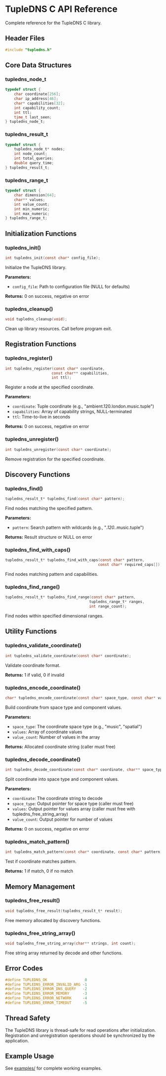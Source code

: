 # TupleDNS C API Reference

Complete reference for the TupleDNS C library.

## Header Files

```c
#include "tupledns.h"
```

## Core Data Structures

### tupledns_node_t
```c
typedef struct {
    char coordinate[256];
    char ip_address[46];
    char* capabilities[32];
    int capability_count;
    int ttl;
    time_t last_seen;
} tupledns_node_t;
```

### tupledns_result_t
```c
typedef struct {
    tupledns_node_t* nodes;
    int node_count;
    int total_queries;
    double query_time;
} tupledns_result_t;
```

### tupledns_range_t
```c
typedef struct {
    char dimension[64];
    char** values;
    int value_count;
    int min_numeric;
    int max_numeric;
} tupledns_range_t;
```

## Initialization Functions

### tupledns_init()
```c
int tupledns_init(const char* config_file);
```
Initialize the TupleDNS library.

**Parameters:**
- `config_file`: Path to configuration file (NULL for defaults)

**Returns:** 0 on success, negative on error

### tupledns_cleanup()
```c
void tupledns_cleanup(void);
```
Clean up library resources. Call before program exit.

## Registration Functions

### tupledns_register()
```c
int tupledns_register(const char* coordinate, 
                     const char** capabilities, 
                     int ttl);
```
Register a node at the specified coordinate.

**Parameters:**
- `coordinate`: Tuple coordinate (e.g., "ambient.120.london.music.tuple")
- `capabilities`: Array of capability strings, NULL-terminated
- `ttl`: Time-to-live in seconds

**Returns:** 0 on success, negative on error

### tupledns_unregister()
```c
int tupledns_unregister(const char* coordinate);
```
Remove registration for the specified coordinate.

## Discovery Functions

### tupledns_find()
```c
tupledns_result_t* tupledns_find(const char* pattern);
```
Find nodes matching the specified pattern.

**Parameters:**
- `pattern`: Search pattern with wildcards (e.g., "*.120.*.music.tuple")

**Returns:** Result structure or NULL on error

### tupledns_find_with_caps()
```c
tupledns_result_t* tupledns_find_with_caps(const char* pattern,
                                          const char* required_caps[]);
```
Find nodes matching pattern and capabilities.

### tupledns_find_range()
```c
tupledns_result_t* tupledns_find_range(const char* pattern,
                                      tupledns_range_t* ranges,
                                      int range_count);
```
Find nodes within specified dimensional ranges.

## Utility Functions

### tupledns_validate_coordinate()
```c
int tupledns_validate_coordinate(const char* coordinate);
```
Validate coordinate format.

**Returns:** 1 if valid, 0 if invalid

### tupledns_encode_coordinate()
```c
char* tupledns_encode_coordinate(const char* space_type, const char* values[], int value_count);
```
Build coordinate from space type and component values.

**Parameters:**
- `space_type`: The coordinate space type (e.g., "music", "spatial")
- `values`: Array of coordinate values
- `value_count`: Number of values in the array

**Returns:** Allocated coordinate string (caller must free)

### tupledns_decode_coordinate()
```c
int tupledns_decode_coordinate(const char* coordinate, char** space_type, char*** values, int* value_count);
```
Split coordinate into space type and component values.

**Parameters:**
- `coordinate`: The coordinate string to decode
- `space_type`: Output pointer for space type (caller must free)
- `values`: Output pointer for values array (caller must free with tupledns_free_string_array)
- `value_count`: Output pointer for number of values

**Returns:** 0 on success, negative on error

### tupledns_match_pattern()
```c
int tupledns_match_pattern(const char* coordinate, const char* pattern);
```
Test if coordinate matches pattern.

**Returns:** 1 if match, 0 if no match

## Memory Management

### tupledns_free_result()
```c
void tupledns_free_result(tupledns_result_t* result);
```
Free memory allocated by discovery functions.

### tupledns_free_string_array()
```c
void tupledns_free_string_array(char** strings, int count);
```
Free string array returned by decode and other functions.

## Error Codes

```c
#define TUPLEDNS_OK                 0
#define TUPLEDNS_ERROR_INVALID_ARG -1
#define TUPLEDNS_ERROR_DNS_QUERY   -2
#define TUPLEDNS_ERROR_MEMORY      -3
#define TUPLEDNS_ERROR_NETWORK     -4
#define TUPLEDNS_ERROR_TIMEOUT     -5
```

## Thread Safety

The TupleDNS library is thread-safe for read operations after initialization. Registration and unregistration operations should be synchronized by the application.

## Example Usage

See [examples/](../examples/) for complete working examples.